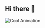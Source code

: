 ## Hi there 👋
![Cool Animation](https://media1.giphy.com/media/v1.Y2lkPTc5MGI3NjExb2plaHV2cmRmd3d5bDFmYndtbDkyY2Zvd2JvY2JtM3FjOGU3MWFwZSZlcD12MV9pbnRlcm5hbF9naWZfYnlfaWQmY3Q9Zw/GQDs0RhX08hz08Xbqk/giphy.gif)
<!--
**Akhil-Baki/Akhil-Baki** is a ✨ _special_ ✨ repository because its `README.md` (this file) appears on your GitHub profile.

Here are some ideas to get you started:

- 🔭 I’m currently working on ...
- 🌱 I’m currently learning ...
- 👯 I’m looking to collaborate on ...
- 🤔 I’m looking for help with ...
- 💬 Ask me about ...
- 📫 How to reach me: ...
- 😄 Pronouns: ...
- ⚡ Fun fact: ...
-->
